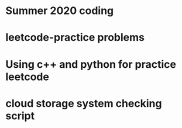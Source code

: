 # Summer 2020 coding
# leetcode-practice problems
# Using c++ and python for practice leetcode
# cloud storage system checking script 

